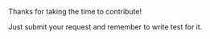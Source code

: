 Thanks for taking the time to contribute!

Just submit your request and remember to write test for it.